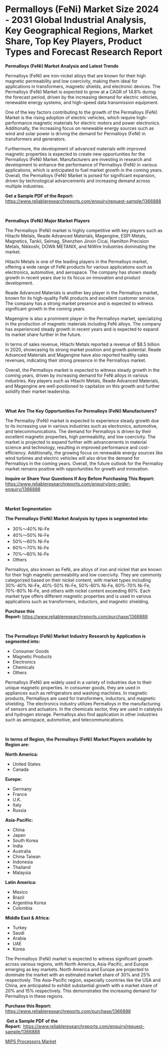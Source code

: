 <p><h1>Permalloys (FeNi) Market Size 2024 - 2031 Global Industrial Analysis, Key Geographical Regions, Market Share, Top Key Players, Product Types and Forecast Research Report</h1></p><p><strong>Permalloys (FeNi) Market Analysis and Latest Trends</strong></p>
<p><p>Permalloys (FeNi) are iron-nickel alloys that are known for their high magnetic permeability and low coercivity, making them ideal for applications in transformers, magnetic shields, and electronic devices. The Permalloys (FeNi) Market is expected to grow at a CAGR of 14.8% during the forecast period, driven by the increasing demand for electric vehicles, renewable energy systems, and high-speed data transmission equipment.</p><p>One of the key factors contributing to the growth of the Permalloys (FeNi) Market is the rising adoption of electric vehicles, which require high-performance magnetic materials for electric motors and power electronics. Additionally, the increasing focus on renewable energy sources such as wind and solar power is driving the demand for Permalloys (FeNi) in transformers and generators.</p><p>Furthermore, the development of advanced materials with improved magnetic properties is expected to create new opportunities for the Permalloys (FeNi) Market. Manufacturers are investing in research and development to enhance the performance of Permalloys (FeNi) in various applications, which is anticipated to fuel market growth in the coming years. Overall, the Permalloys (FeNi) Market is poised for significant expansion, driven by technological advancements and increasing demand across multiple industries.</p></p>
<p><strong>Get a Sample PDF of the Report:&nbsp;</strong> <a href="https://www.reliableresearchreports.com/enquiry/request-sample/1366888">https://www.reliableresearchreports.com/enquiry/request-sample/1366888</a></p>
<p>&nbsp;</p>
<p><strong>Permalloys (FeNi) Major Market Players</strong></p>
<p><p>The Permalloys (FeNi) market is highly competitive with key players such as Hitachi Metals, Reade Advanced Materials, Magengine, ESPI Metals, Magnetics, Tankii, Selmag, Shenzhen Jinxin Cicai, Hamilton Precision Metals, Nikkoshi, DOWA METANIX, and NiWire Industries dominating the market.</p><p>Hitachi Metals is one of the leading players in the Permalloys market, offering a wide range of FeNi products for various applications such as electronics, automotive, and aerospace. The company has shown steady growth in recent years due to its focus on innovation and product development.</p><p>Reade Advanced Materials is another key player in the Permalloys market, known for its high-quality FeNi products and excellent customer service. The company has a strong market presence and is expected to witness significant growth in the coming years.</p><p>Magengine is also a prominent player in the Permalloys market, specializing in the production of magnetic materials including FeNi alloys. The company has experienced steady growth in recent years and is expected to expand its market share further in the future.</p><p>In terms of sales revenue, Hitachi Metals reported a revenue of $8.5 billion in 2020, showcasing its strong market position and growth potential. Reade Advanced Materials and Magengine have also reported healthy sales revenues, indicating their strong presence in the Permalloys market.</p><p>Overall, the Permalloys market is expected to witness steady growth in the coming years, driven by increasing demand for FeNi alloys in various industries. Key players such as Hitachi Metals, Reade Advanced Materials, and Magengine are well-positioned to capitalize on this growth and further solidify their market leadership.</p></p>
<p>&nbsp;</p>
<p><strong>What Are The Key Opportunities For Permalloys (FeNi) Manufacturers?</strong></p>
<p><p>The Permalloy (FeNi) market is expected to experience steady growth due to its increasing use in various industries such as electronics, automotive, and telecommunications. The demand for Permalloys is driven by their excellent magnetic properties, high permeability, and low coercivity. The market is projected to expand further with advancements in material science and technology, resulting in improved performance and cost-efficiency. Additionally, the growing focus on renewable energy sources like wind turbines and electric vehicles will also drive the demand for Permalloys in the coming years. Overall, the future outlook for the Permalloy market remains positive with opportunities for growth and innovation.</p></p>
<p><strong>Inquire or Share Your Questions If Any Before Purchasing This Report:</strong> <a href="https://www.reliableresearchreports.com/enquiry/pre-order-enquiry/1366888">https://www.reliableresearchreports.com/enquiry/pre-order-enquiry/1366888</a></p>
<p>&nbsp;</p>
<p><strong>Market Segmentation</strong></p>
<p><strong>The Permalloys (FeNi) Market Analysis by types is segmented into:</strong></p>
<p><ul><li>30%～40% Ni-Fe</li><li>40%～50% Ni-Fe</li><li>50%～60% Ni-Fe</li><li>60%～70% Ni-Fe</li><li>70%～80% Ni-Fe</li><li>Others</li></ul></p>
<p><p>Permalloys, also known as FeNi, are alloys of iron and nickel that are known for their high magnetic permeability and low coercivity. They are commonly categorized based on their nickel content, with market types including 30%-40% Ni-Fe, 40%-50% Ni-Fe, 50%-60% Ni-Fe, 60%-70% Ni-Fe, 70%-80% Ni-Fe, and others with nickel content exceeding 80%. Each market type offers different magnetic properties and is used in various applications such as transformers, inductors, and magnetic shielding.</p></p>
<p><strong>Purchase this Report:&nbsp;</strong><a href="https://www.reliableresearchreports.com/purchase/1366888">https://www.reliableresearchreports.com/purchase/1366888</a></p>
<p>&nbsp;</p>
<p><strong>The Permalloys (FeNi) Market Industry Research by Application is segmented into:</strong></p>
<p><ul><li>Consumer Goods</li><li>Magnetic Products</li><li>Electronics</li><li>Chemicals</li><li>Others</li></ul></p>
<p><p>Permalloys (FeNi) are widely used in a variety of industries due to their unique magnetic properties. In consumer goods, they are used in appliances such as refrigerators and washing machines. In magnetic products, Permalloys are used for transformers, inductors, and magnetic shielding. The electronics industry utilizes Permalloys in the manufacturing of sensors and actuators. In the chemicals sector, they are used in catalysts and hydrogen storage. Permalloys also find application in other industries such as aerospace, automotive, and telecommunications.</p></p>
<p>&nbsp;</p>
<p><strong>In terms of Region, the Permalloys (FeNi) Market Players available by Region are:</strong></p>
<p>
    <p> <strong> North America: </strong>
        <ul>
            <li>United States</li>
            <li>Canada</li>
        </ul>
        </p> 
    <p> <strong> Europe: </strong>
        <ul>
            <li>Germany</li>
            <li>France</li>
            <li>U.K.</li>
            <li>Italy</li>
            <li>Russia</li>
        </ul>
        </p> 
    <p> <strong> Asia-Pacific: </strong>
        <ul>
            <li>China</li>
            <li>Japan</li>
            <li>South Korea</li>
            <li>India</li>
            <li>Australia</li>
            <li>China Taiwan</li>
            <li>Indonesia</li>
            <li>Thailand</li>
            <li>Malaysia</li>
        </ul>
        </p> 
    <p> <strong> Latin America: </strong>
        <ul>
            <li>Mexico</li>
            <li>Brazil</li>
            <li>Argentina Korea</li>
            <li>Colombia</li>
        </ul>
        </p> 
    <p> <strong> Middle East & Africa: </strong>
        <ul>
            <li>Turkey</li>
            <li>Saudi</li>
            <li>Arabia</li>
            <li>UAE</li>
            <li>Korea</li>
        </ul>
    </p>
    </p>
<p><p>The Permalloys (FeNi) market is expected to witness significant growth across various regions, with North America, Asia-Pacific, and Europe emerging as key markets. North America and Europe are projected to dominate the market with an estimated market share of 30% and 25% respectively. The Asia-Pacific region, especially countries like the USA and China, are anticipated to exhibit substantial growth with a market share of 20% and 15% respectively. This demonstrates the increasing demand for Permalloys in these regions.</p></p>
<p><strong>Purchase this Report: </strong><a href="https://www.reliableresearchreports.com/purchase/1366888">https://www.reliableresearchreports.com/purchase/1366888</a></p>
<p>&nbsp;<strong>Get a Sample PDF of the Report:&nbsp;&nbsp;</strong><a href="https://www.reliableresearchreports.com/enquiry/request-sample/1366888">https://www.reliableresearchreports.com/enquiry/request-sample/1366888</a></p>
<p><strong></strong></p>
<p><p><a href="https://carnation-joke-41f.notion.site/Global-MIPS-Processors-Market-Size-and-Market-Trends-Insights-and-Projections-from-2024-to-2031-2df7062b83e44aaa80ab14530a0299a2">MIPS Processors Market</a></p></p>